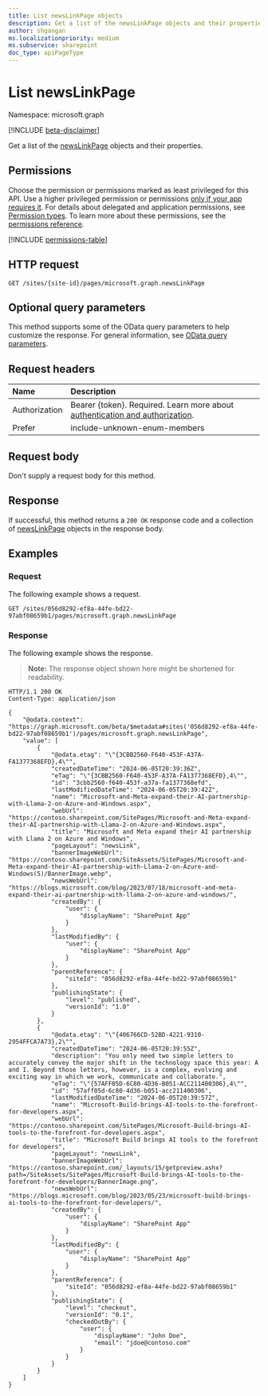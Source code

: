 ```yaml
---
title: List newsLinkPage objects
description: Get a list of the newsLinkPage objects and their properties.
author: shgangan
ms.localizationpriority: medium
ms.subservice: sharepoint
doc_type: apiPageType
---
```


# List newsLinkPage

Namespace: microsoft.graph

[!INCLUDE [beta-disclaimer](../../includes/beta-disclaimer.md)]

Get a list of the [newsLinkPage](../resources/newslinkpage.md) objects and their properties.

## Permissions

Choose the permission or permissions marked as least privileged for this API. Use a higher privileged permission or permissions [only if your app requires it](/graph/permissions-overview#best-practices-for-using-microsoft-graph-permissions). For details about delegated and application permissions, see [Permission types](/graph/permissions-overview#permission-types). To learn more about these permissions, see the [permissions reference](/graph/permissions-reference).

<!-- {
  "blockType": "permissions",
  "name": "newslinkpage-list-permissions"
}
-->
[!INCLUDE [permissions-table](../includes/permissions/newslinkpage-list-permissions.md)]

## HTTP request

<!-- {
  "blockType": "ignored"
}
-->
```http
GET /sites/{site-id}/pages/microsoft.graph.newsLinkPage
```

## Optional query parameters

This method supports some of the OData query parameters to help customize the response. For general information, see [OData query parameters](/graph/query-parameters).

## Request headers

|Name|Description|
|:---|:---|
|Authorization|Bearer {token}. Required. Learn more about [authentication and authorization](/graph/auth/auth-concepts).|
|Prefer | include-unknown-enum-members |

## Request body

Don't supply a request body for this method.

## Response

If successful, this method returns a `200 OK` response code and a collection of [newsLinkPage](../resources/newslinkpage.md) objects in the response body.

## Examples

### Request

The following example shows a request.
<!-- {
  "blockType": "request",
  "name": "list_newslinkpage"
}
-->
``` http
GET /sites/056d8292-ef8a-44fe-bd22-97abf08659b1/pages/microsoft.graph.newsLinkPage
```


### Response

The following example shows the response.
>**Note:** The response object shown here might be shortened for readability.
<!-- {
  "blockType": "response",
  "truncated": true,
  "@odata.type": "Collection(microsoft.graph.newsLinkPage)"
}
-->
``` http
HTTP/1.1 200 OK
Content-Type: application/json

{
    "@odata.context": "https://graph.microsoft.com/beta/$metadata#sites('056d8292-ef8a-44fe-bd22-97abf08659b1')/pages/microsoft.graph.newsLinkPage",
    "value": [
        {
            "@odata.etag": "\"{3CBB2560-F640-453F-A37A-FA1377368EFD},4\"",
            "createdDateTime": "2024-06-05T20:39:36Z",
            "eTag": "\"{3CBB2560-F640-453F-A37A-FA1377368EFD},4\"",
            "id": "3cbb2560-f640-453f-a37a-fa1377368efd",
            "lastModifiedDateTime": "2024-06-05T20:39:42Z",
            "name": "Microsoft-and-Meta-expand-their-AI-partnership-with-Llama-2-on-Azure-and-Windows.aspx",
            "webUrl": "https://contoso.sharepoint.com/SitePages/Microsoft-and-Meta-expand-their-AI-partnership-with-Llama-2-on-Azure-and-Windows.aspx",
            "title": "Microsoft and Meta expand their AI partnership with Llama 2 on Azure and Windows",
            "pageLayout": "newsLink",
            "bannerImageWebUrl": "https://contoso.sharepoint.com/SiteAssets/SitePages/Microsoft-and-Meta-expand-their-AI-partnership-with-Llama-2-on-Azure-and-Windows(5)/BannerImage.webp",
            "newsWebUrl": "https://blogs.microsoft.com/blog/2023/07/18/microsoft-and-meta-expand-their-ai-partnership-with-llama-2-on-azure-and-windows/",
            "createdBy": {
                "user": {
                    "displayName": "SharePoint App"
                }
            },
            "lastModifiedBy": {
                "user": {
                    "displayName": "SharePoint App"
                }
            },
            "parentReference": {
                "siteId": "056d8292-ef8a-44fe-bd22-97abf08659b1"
            },
            "publishingState": {
                "level": "published",
                "versionId": "1.0"
            }
        },
        {
            "@odata.etag": "\"{406766CD-52BD-4221-9310-2954FFCA7A73},2\"",
            "createdDateTime": "2024-06-05T20:39:55Z",
            "description": "You only need two simple letters to accurately convey the major shift in the technology space this year: A and I. Beyond those letters, however, is a complex, evolving and exciting way in which we work, communicate and collaborate.",
            "eTag": "\"{57AFF05D-6C80-4D36-B051-ACC211400306},4\"",
            "id": "57aff05d-6c80-4d36-b051-acc211400306",
            "lastModifiedDateTime": "2024-06-05T20:39:57Z",
            "name": "Microsoft-Build-brings-AI-tools-to-the-forefront-for-developers.aspx",
            "webUrl": "https://contoso.sharepoint.com/SitePages/Microsoft-Build-brings-AI-tools-to-the-forefront-for-developers.aspx",
            "title": "Microsoft Build brings AI tools to the forefront for developers",
            "pageLayout": "newsLink",
            "bannerImageWebUrl": "https://contoso.sharepoint.com/_layouts/15/getpreview.ashx?path=/SiteAssets/SitePages/Microsoft-Build-brings-AI-tools-to-the-forefront-for-developers/BannerImage.png",
            "newsWebUrl": "https://blogs.microsoft.com/blog/2023/05/23/microsoft-build-brings-ai-tools-to-the-forefront-for-developers/",
            "createdBy": {
                "user": {
                    "displayName": "SharePoint App"
                }
            },
            "lastModifiedBy": {
                "user": {
                    "displayName": "SharePoint App"
                }
            },
            "parentReference": {
                "siteId": "056d8292-ef8a-44fe-bd22-97abf08659b1"
            },
            "publishingState": {
                "level": "checkout",
                "versionId": "0.1",
                "checkedOutBy": {
                    "user": {
                        "displayName": "John Doe",
                        "email": "jdoe@contoso.com"
                    }
                }
            }
        }
    ]
}
```